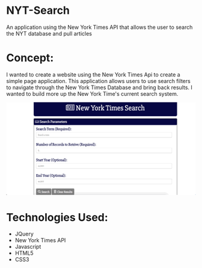 # NYT-Search
An application using the New York Times API that allows the user to search the NYT database and pull articles

# Concept:

I wanted to create a website using the New York Times Api to create a simple page application. This application allows users to use search filters to navigate through the New York Times Database and bring back results. I wanted to build more up the New York Time's current search system.

![NYT Search](/gifs/Search.gif "How it works")

# Technologies Used:

- JQuery
- New York Times API
- Javascript
- HTML5
- CSS3